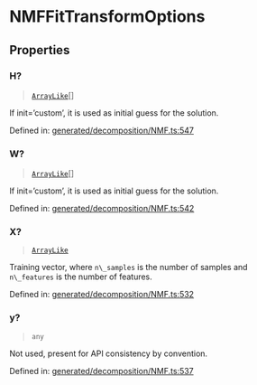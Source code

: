 # NMFFitTransformOptions

## Properties

### H?

> [`ArrayLike`](../types/ArrayLike.md)[]

If init=’custom’, it is used as initial guess for the solution.

Defined in:  [generated/decomposition/NMF.ts:547](https://github.com/transitive-bullshit/scikit-learn-ts/blob/92ab806/packages/sklearn/src/generated/decomposition/NMF.ts#L547)

### W?

> [`ArrayLike`](../types/ArrayLike.md)[]

If init=’custom’, it is used as initial guess for the solution.

Defined in:  [generated/decomposition/NMF.ts:542](https://github.com/transitive-bullshit/scikit-learn-ts/blob/92ab806/packages/sklearn/src/generated/decomposition/NMF.ts#L542)

### X?

> [`ArrayLike`](../types/ArrayLike.md)

Training vector, where `n\_samples` is the number of samples and `n\_features` is the number of features.

Defined in:  [generated/decomposition/NMF.ts:532](https://github.com/transitive-bullshit/scikit-learn-ts/blob/92ab806/packages/sklearn/src/generated/decomposition/NMF.ts#L532)

### y?

> `any`

Not used, present for API consistency by convention.

Defined in:  [generated/decomposition/NMF.ts:537](https://github.com/transitive-bullshit/scikit-learn-ts/blob/92ab806/packages/sklearn/src/generated/decomposition/NMF.ts#L537)
